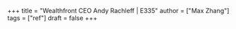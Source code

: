 +++
title = "Wealthfront CEO Andy Rachleff | E335"
author = ["Max Zhang"]
tags = ["ref"]
draft = false
+++
